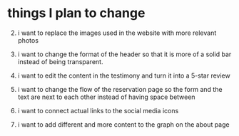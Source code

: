 # things I plan to change


2. i want to replace the images used in the website with more relevant photos

4. i want to change the format of the header so that it is more of a solid bar instead of being transparent.
5. i want to edit the content in the testimony and turn it into a 5-star review



11. i want to change the flow of the reservation page so the form and the text are next to each other instead of having space between
12. i want to connect actual links to the social media icons
13. i want to add different and more content to the graph on the about page

